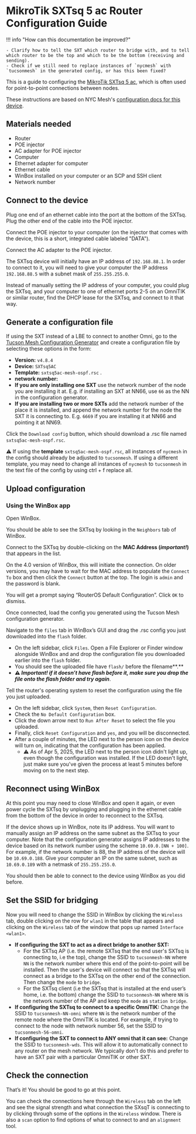 # MikroTik SXTsq 5 ac Router Configuration Guide

!!! info "How can this documentation be improved?" 

    - Clarify how to tell the SXT which router to bridge with, and to tell which router to be the top and which to be the bottom (receiving and sending). 
    - Check if we still need to replace instances of `nycmesh` with `tucsonmesh` in the generated config, or has this been fixed? 

This is a guide to configuring the [MikroTik SXTsq 5 ac](../../hardware/sxtsq.md), which is often used for point-to-point connections between nodes.

These instructions are based on NYC Mesh's [configuration docs for this device](https://wiki.nycmesh.net/books/3-hardware-firmware/page/mikrotik-sxtsq-5-ac).

## Materials needed

* Router
* POE injector
* AC adapter for POE injector
* Computer
* Ethernet adapter for computer
* Ethernet cable
* WinBox installed on your computer or an SCP and SSH client
* Network number

## Connect to the device

Plug one end of an ethernet cable into the port at the bottom of the SXTsq. Plug the other end of the cable into the POE injector. 

Connect the POE injector to your computer (on the injector that comes with the device, this is a short, integrated cable labeled "DATA").

Connect the AC adapter to the POE injector.

The SXTsq device will initially have an IP address of `192.168.88.1`. In order to connect to it, you will need to give your computer the IP address `192.168.88.5` with a subnet mask of `255.255.255.0`. 

Instead of manually setting the IP address of your computer, you could plug the SXTsq, and your computer to one of ethernet ports 2-5 on an OmniTIK or similar router, find the DHCP lease for the SXTsq, and connect to it that way.

## Generate a configuration file

If using the SXT instead of a LBE to connect to another Omni, go to the [Tucson Mesh Configuration Generator](https://tucsonmesh.github.io/tucsonmesh-configgen/?version=v4.8.4&device=SXTsq5AC&template=sxtsq5ac-mesh-bridge.rsc.tmpl) and create a configuration file by selecting these options in the form:

* **Version:** `v4.8.4`   
* **Device:** `SXTsq5AC`  
* **Template:** `sxtsq5ac-mesh-ospf.rsc` .   
* **network number:**  
* **If you are only installing one SXT** use the network number of the node you are installing it at. E.g. if installing an SXT at NN66, use `66` as the NN in the configuration generator.  
* **If you are installing two or more SXTs** add the network number of the place it is installed, and append the network number for the node the SXT it is connecting to. E.g. `6669` if you are installing it at NN66 and pointing it at NN69.

Click the `Download config` button, which should download a .rsc file named `sxtsq5ac-mesh-ospf.rsc`.

⚠️ If using the **template** `sxtsq5ac-mesh-ospf.rsc`, all instances of `nycmesh` in the config should already be adjusted to `tucsonmesh`. If using a different template, you may need to change all instances of `nycmesh` to `tucsonmesh` in the text file of the config by using ctrl \+ f replace all.

## Upload configuration

### Using the WinBox app

Open WinBox.

You should be able to see the SXTsq by looking in the `Neighbors` tab of WinBox.

Connect to the SXTsq by double-clicking on the **MAC Address (*important\!*)** that appears in the list. 

On the 4.0 version of WinBox, this will initiate the connection. On older versions, you may have to wait for the MAC address to populate  the `Connect To` box and then click the `Connect` button at the top. The login is `admin` and the password is blank.

You will get a prompt saying “RouterOS Default Configuration”. Click `OK` to dismiss.

Once connected, load the config you generated using the Tucson Mesh configuration generator.  
   
Navigate to the `files` tab in WinBox’s GUI and drag the .rsc config you just downloaded into the `flash` folder. 

* On the left sidebar, click `Files`. Open a File Explorer or Finder window alongside WinBox and and drop the configuration file you downloaded earlier into the `flash` folder.  
* You should see the uploaded file have `flash/` before the filename**.**  
* **⚠️ *Important\! if it doesn’t have flash before it, make sure you drop the file onto the flash folder and try again***.

Tell the router's operating system to reset the configuration using the file you just uploaded.

* On the left sidebar, click `System`, then `Reset Configuration`.   
* Check the `No Default Configuration` box.  
* Click the down arrow next to `Run After Reset` to select the file you uploaded.   
* Finally, click `Reset Configuration` and `yes`, and you will be disconnected.   
* After a couple of minutes, the LED next to the person icon on the device will turn on, indicating that the configuration has been applied.  
  * ⚠️ As of Apr 5, 2025, the LED next to the person icon didn't light up, even though the configuration was installed. If the LED doesn't light, just make sure you've given the process at least 5 minutes before moving on to the next step.

## Reconnect using WinBox

At this point you may need to close WinBox and open it again, or even power cycle the SXTsq by unplugging and plugging in the ethernet cable from the bottom of the device in order to reconnect to the SXTsq.

If the device shows up in WinBox, note its IP address. You will want to manually assign an IP address on the same subnet as the SXTsq to your computer. Note that the configuration generator assigns IP addresses to the device based on its network number using the scheme `10.69.0.[NN + 100]`. For example, if the network number is 88, the IP address of the device will be `10.69.0.188`. Give your computer an IP on the same subnet, such as `10.69.0.189` with a netmask of `255.255.255.0`.

You should then be able to connect to the device using WinBox as you did before.

## Set the SSID for bridging

Now you will need to change the SSID in WinBox by clicking the `Wireless` tab, double clicking on the row for `wlan1` in the table that appears and clicking on the `Wireless` tab of the window that pops up named `Interface <wlan1>`.  
 

* **If configuring the SXT to act as a direct bridge to another SXT:**   
  * For the SXTsq AP (i.e. the remote SXTsq that the end user's SXTsq is connecting to, i.e the top), change the SSID to `tucsonmesh-NN` where `NN` is the network number where this end of the point-to-point will be installed. Then the user's device will connect so that the SXTsq will connect as a bridge to the SXTsq on the other end of the connection. Then change the `mode` to `bridge`.    
  * For the SXTsq client (i.e the SXTsq that is installed at the end user’s home, i.e. the bottom) change the SSID to `tucsonmesh-NN` where `NN` is the network number of the AP and keep the `mode` as `station bridge`.  
* **If configuring the SXTsq to connect to a specific OmniTIK:** Change the SSID to `tucsonmesh-NN-omni` where `NN` is the network number of the remote node where the OmniTIK is located. For example, if trying to connect to the node with network number 56, set the SSID to `tucsonmesh-56-omni`.  
* **If configuring the SXT to connect to ANY omni that it can see:**  Change the SSID to `tucsonmesh-wds`. This will allow it to automatically connect to any router on the mesh network. We typically don't do this and prefer to have an SXT pair with a particular OmniTIK or other SXT.

## Check the connection

That’s it\! You should be good to go at this point. 

You can check the connections here through the `Wireless` tab on the left and see the signal strength and what connection the SXsqT is connecting to by clicking through some of the options in the `Wireless` window. There is also a `scan` option to find options of what to connect to and an `alignment` tool.   

